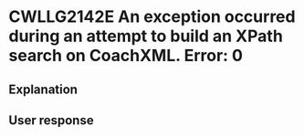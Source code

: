 # CWLLG2142E An exception occurred during an attempt to build an XPath search on CoachXML.  Error: 0

## Explanation

## User response
